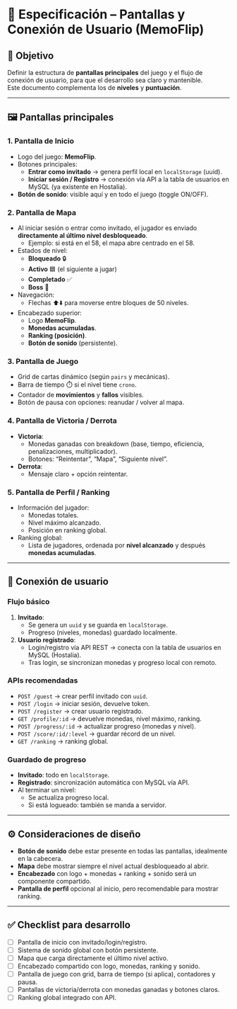 # 📱 Especificación – **Pantallas y Conexión de Usuario** (MemoFlip)

## 🎯 Objetivo
Definir la estructura de **pantallas principales** del juego y el flujo de conexión de usuario, para que el desarrollo sea claro y mantenible.  
Este documento complementa los de **niveles** y **puntuación**.

---

## 🖼️ Pantallas principales

### 1. Pantalla de Inicio
- Logo del juego: **MemoFlip**.
- Botones principales:
  - **Entrar como invitado** → genera perfil local en `localStorage` (uuid).  
  - **Iniciar sesión / Registro** → conexión vía API a la tabla de usuarios en MySQL (ya existente en Hostalia).  
- **Botón de sonido**: visible aquí y en todo el juego (toggle ON/OFF).

### 2. Pantalla de Mapa
- Al iniciar sesión o entrar como invitado, el jugador es enviado **directamente al último nivel desbloqueado**.  
  - Ejemplo: si está en el 58, el mapa abre centrado en el 58.  
- Estados de nivel:
  - **Bloqueado** 🔒  
  - **Activo** 🟦 (el siguiente a jugar)  
  - **Completado** ✅  
  - **Boss** 👑  
- Navegación:
  - Flechas ⬆️⬇️ para moverse entre bloques de 50 niveles.  
- Encabezado superior:
  - Logo **MemoFlip**.  
  - **Monedas acumuladas**.  
  - **Ranking (posición)**.  
  - **Botón de sonido** (persistente).  

### 3. Pantalla de Juego
- Grid de cartas dinámico (según `pairs` y mecánicas).  
- Barra de tiempo ⏱️ si el nivel tiene `crono`.  
- Contador de **movimientos** y **fallos** visibles.  
- Botón de pausa con opciones: reanudar / volver al mapa.  

### 4. Pantalla de Victoria / Derrota
- **Victoria**:
  - Monedas ganadas con breakdown (base, tiempo, eficiencia, penalizaciones, multiplicador).  
  - Botones: “Reintentar”, “Mapa”, “Siguiente nivel”.  
- **Derrota**:
  - Mensaje claro + opción reintentar.  

### 5. Pantalla de Perfil / Ranking
- Información del jugador:
  - Monedas totales.  
  - Nivel máximo alcanzado.  
  - Posición en ranking global.  
- Ranking global:
  - Lista de jugadores, ordenada por **nivel alcanzado** y después **monedas acumuladas**.  

---

## 🔗 Conexión de usuario

### Flujo básico
1. **Invitado**:
   - Se genera un `uuid` y se guarda en `localStorage`.  
   - Progreso (niveles, monedas) guardado localmente.  
2. **Usuario registrado**:
   - Login/registro vía API REST → conecta con la tabla de usuarios en MySQL (Hostalia).  
   - Tras login, se sincronizan monedas y progreso local con remoto.  

### APIs recomendadas
- `POST /guest` → crear perfil invitado con `uuid`.  
- `POST /login` → iniciar sesión, devuelve token.  
- `POST /register` → crear usuario registrado.  
- `GET /profile/:id` → devuelve monedas, nivel máximo, ranking.  
- `POST /progress/:id` → actualizar progreso (monedas y nivel).  
- `POST /score/:id/:level` → guardar récord de un nivel.  
- `GET /ranking` → ranking global.  

### Guardado de progreso
- **Invitado**: todo en `localStorage`.  
- **Registrado**: sincronización automática con MySQL vía API.  
- Al terminar un nivel:  
  - Se actualiza progreso local.  
  - Si está logueado: también se manda a servidor.  

---

## ⚙️ Consideraciones de diseño
- **Botón de sonido** debe estar presente en todas las pantallas, idealmente en la cabecera.  
- **Mapa** debe mostrar siempre el nivel actual desbloqueado al abrir.  
- **Encabezado** con logo + monedas + ranking + sonido será un componente compartido.  
- **Pantalla de perfil** opcional al inicio, pero recomendable para mostrar ranking.  

---

## ✅ Checklist para desarrollo
- [ ] Pantalla de inicio con invitado/login/registro.  
- [ ] Sistema de sonido global con botón persistente.  
- [ ] Mapa que carga directamente el último nivel activo.  
- [ ] Encabezado compartido con logo, monedas, ranking y sonido.  
- [ ] Pantalla de juego con grid, barra de tiempo (si aplica), contadores y pausa.  
- [ ] Pantallas de victoria/derrota con monedas ganadas y botones claros.  
- [ ] Ranking global integrado con API.  

